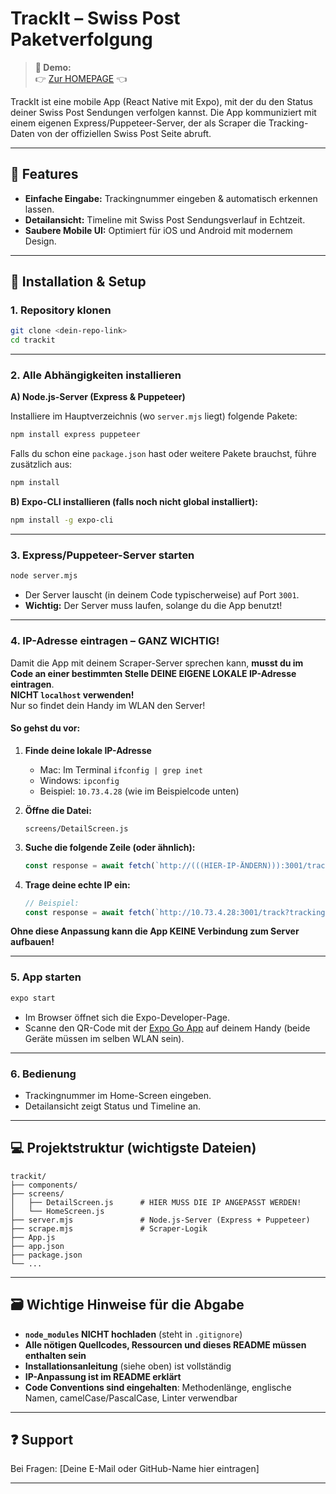 # TrackIt – Swiss Post Paketverfolgung

> **🔗 Demo:**  
> 👉 [Zur HOMEPAGE](https://thats-dominik.github.io/lb-b-uek-335-demo-site/) 👈

TrackIt ist eine mobile App (React Native mit Expo), mit der du den Status deiner Swiss Post Sendungen verfolgen kannst. Die App kommuniziert mit einem eigenen Express/Puppeteer-Server, der als Scraper die Tracking-Daten von der offiziellen Swiss Post Seite abruft.

---

## 📱 Features

- **Einfache Eingabe:** Trackingnummer eingeben & automatisch erkennen lassen.
- **Detailansicht:** Timeline mit Swiss Post Sendungsverlauf in Echtzeit.
- **Saubere Mobile UI:** Optimiert für iOS und Android mit modernem Design.

---

## 🔧 Installation & Setup

### 1. Repository klonen

```sh
git clone <dein-repo-link>
cd trackit
```

---

### 2. Alle Abhängigkeiten installieren

**A) Node.js-Server (Express & Puppeteer)**

Installiere im Hauptverzeichnis (wo `server.mjs` liegt) folgende Pakete:
```sh
npm install express puppeteer
```
Falls du schon eine `package.json` hast oder weitere Pakete brauchst, führe zusätzlich aus:
```sh
npm install
```

**B) Expo-CLI installieren (falls noch nicht global installiert):**
```sh
npm install -g expo-cli
```

---

### 3. Express/Puppeteer-Server starten

```sh
node server.mjs
```
- Der Server lauscht (in deinem Code typischerweise) auf Port `3001`.
- **Wichtig:** Der Server muss laufen, solange du die App benutzt!

---

### 4. **IP-Adresse eintragen – GANZ WICHTIG!**

Damit die App mit deinem Scraper-Server sprechen kann, **musst du im Code an einer bestimmten Stelle DEINE EIGENE LOKALE IP-Adresse eintragen**.  
**NICHT `localhost` verwenden!**  
Nur so findet dein Handy im WLAN den Server!

#### **So gehst du vor:**

1. **Finde deine lokale IP-Adresse**  
   - Mac: Im Terminal `ifconfig | grep inet`  
   - Windows: `ipconfig`  
   - Beispiel: `10.73.4.28` (wie im Beispielcode unten)

2. **Öffne die Datei:**
   ```
   screens/DetailScreen.js
   ```

3. **Suche die folgende Zeile (oder ähnlich):**
   ```js
   const response = await fetch(`http://(((HIER-IP-ÄNDERN))):3001/track?tracking=${trackingNumber}`);
   ```

4. **Trage deine echte IP ein:**
   ```js
   // Beispiel:
   const response = await fetch(`http://10.73.4.28:3001/track?tracking=${trackingNumber}`);
   ```

**Ohne diese Anpassung kann die App KEINE Verbindung zum Server aufbauen!**

---

### 5. App starten

```sh
expo start
```
- Im Browser öffnet sich die Expo-Developer-Page.
- Scanne den QR-Code mit der [Expo Go App](https://expo.dev/client) auf deinem Handy (beide Geräte müssen im selben WLAN sein).

---

### 6. Bedienung

- Trackingnummer im Home-Screen eingeben.
- Detailansicht zeigt Status und Timeline an.

---

## 💻 Projektstruktur (wichtigste Dateien)

```
trackit/
├── components/
├── screens/
│   ├── DetailScreen.js      # HIER MUSS DIE IP ANGEPASST WERDEN!
│   └── HomeScreen.js
├── server.mjs               # Node.js-Server (Express + Puppeteer)
├── scrape.mjs               # Scraper-Logik
├── App.js
├── app.json
├── package.json
└── ...
```

---

## 🗃️ Wichtige Hinweise für die Abgabe

- **`node_modules` NICHT hochladen** (steht in `.gitignore`)
- **Alle nötigen Quellcodes, Ressourcen und dieses README müssen enthalten sein**
- **Installationsanleitung** (siehe oben) ist vollständig
- **IP-Anpassung ist im README erklärt**
- **Code Conventions sind eingehalten**: Methodenlänge, englische Namen, camelCase/PascalCase, Linter verwendbar

---

## ❓ Support

Bei Fragen: [Deine E-Mail oder GitHub-Name hier eintragen]

---